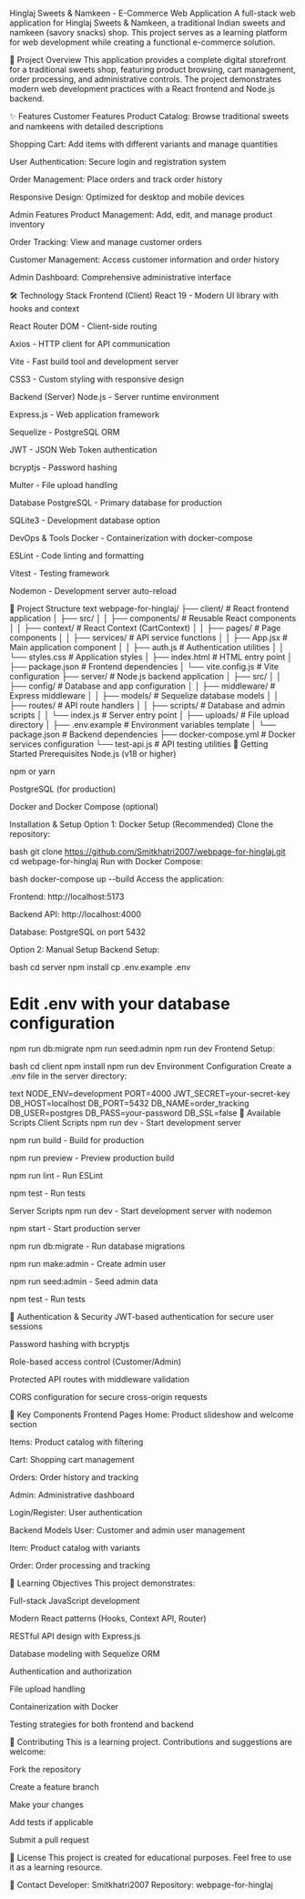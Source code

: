 Hinglaj Sweets & Namkeen - E-Commerce Web Application
A full-stack web application for Hinglaj Sweets & Namkeen, a traditional Indian sweets and namkeen (savory snacks) shop. This project serves as a learning platform for web development while creating a functional e-commerce solution.

🍯 Project Overview
This application provides a complete digital storefront for a traditional sweets shop, featuring product browsing, cart management, order processing, and administrative controls. The project demonstrates modern web development practices with a React frontend and Node.js backend.

✨ Features
Customer Features
Product Catalog: Browse traditional sweets and namkeens with detailed descriptions

Shopping Cart: Add items with different variants and manage quantities

User Authentication: Secure login and registration system

Order Management: Place orders and track order history

Responsive Design: Optimized for desktop and mobile devices

Admin Features
Product Management: Add, edit, and manage product inventory

Order Tracking: View and manage customer orders

Customer Management: Access customer information and order history

Admin Dashboard: Comprehensive administrative interface

🛠️ Technology Stack
Frontend (Client)
React 19 - Modern UI library with hooks and context

React Router DOM - Client-side routing

Axios - HTTP client for API communication

Vite - Fast build tool and development server

CSS3 - Custom styling with responsive design

Backend (Server)
Node.js - Server runtime environment

Express.js - Web application framework

Sequelize - PostgreSQL ORM

JWT - JSON Web Token authentication

bcryptjs - Password hashing

Multer - File upload handling

Database
PostgreSQL - Primary database for production

SQLite3 - Development database option

DevOps & Tools
Docker - Containerization with docker-compose

ESLint - Code linting and formatting

Vitest - Testing framework

Nodemon - Development server auto-reload

📁 Project Structure
text
webpage-for-hinglaj/
├── client/                 # React frontend application
│   ├── src/
│   │   ├── components/     # Reusable React components
│   │   ├── context/        # React Context (CartContext)
│   │   ├── pages/          # Page components
│   │   ├── services/       # API service functions
│   │   ├── App.jsx         # Main application component
│   │   ├── auth.js         # Authentication utilities
│   │   └── styles.css      # Application styles
│   ├── index.html          # HTML entry point
│   ├── package.json        # Frontend dependencies
│   └── vite.config.js      # Vite configuration
├── server/                 # Node.js backend application
│   ├── src/
│   │   ├── config/         # Database and app configuration
│   │   ├── middleware/     # Express middleware
│   │   ├── models/         # Sequelize database models
│   │   ├── routes/         # API route handlers
│   │   ├── scripts/        # Database and admin scripts
│   │   └── index.js        # Server entry point
│   ├── uploads/            # File upload directory
│   ├── .env.example        # Environment variables template
│   └── package.json        # Backend dependencies
├── docker-compose.yml      # Docker services configuration
└── test-api.js            # API testing utilities
🚀 Getting Started
Prerequisites
Node.js (v18 or higher)

npm or yarn

PostgreSQL (for production)

Docker and Docker Compose (optional)

Installation & Setup
Option 1: Docker Setup (Recommended)
Clone the repository:

bash
git clone https://github.com/Smitkhatri2007/webpage-for-hinglaj.git
cd webpage-for-hinglaj
Run with Docker Compose:

bash
docker-compose up --build
Access the application:

Frontend: http://localhost:5173

Backend API: http://localhost:4000

Database: PostgreSQL on port 5432

Option 2: Manual Setup
Backend Setup:

bash
cd server
npm install
cp .env.example .env
# Edit .env with your database configuration
npm run db:migrate
npm run seed:admin
npm run dev
Frontend Setup:

bash
cd client
npm install
npm run dev
Environment Configuration
Create a .env file in the server directory:

text
NODE_ENV=development
PORT=4000
JWT_SECRET=your-secret-key
DB_HOST=localhost
DB_PORT=5432
DB_NAME=order_tracking
DB_USER=postgres
DB_PASS=your-password
DB_SSL=false
🎯 Available Scripts
Client Scripts
npm run dev - Start development server

npm run build - Build for production

npm run preview - Preview production build

npm run lint - Run ESLint

npm test - Run tests

Server Scripts
npm run dev - Start development server with nodemon

npm start - Start production server

npm run db:migrate - Run database migrations

npm run make:admin - Create admin user

npm run seed:admin - Seed admin data

npm test - Run tests

🔐 Authentication & Security
JWT-based authentication for secure user sessions

Password hashing with bcryptjs

Role-based access control (Customer/Admin)

Protected API routes with middleware validation

CORS configuration for secure cross-origin requests

📱 Key Components
Frontend Pages
Home: Product slideshow and welcome section

Items: Product catalog with filtering

Cart: Shopping cart management

Orders: Order history and tracking

Admin: Administrative dashboard

Login/Register: User authentication

Backend Models
User: Customer and admin user management

Item: Product catalog with variants

Order: Order processing and tracking

🌟 Learning Objectives
This project demonstrates:

Full-stack JavaScript development

Modern React patterns (Hooks, Context API, Router)

RESTful API design with Express.js

Database modeling with Sequelize ORM

Authentication and authorization

File upload handling

Containerization with Docker

Testing strategies for both frontend and backend

🤝 Contributing
This is a learning project. Contributions and suggestions are welcome:

Fork the repository

Create a feature branch

Make your changes

Add tests if applicable

Submit a pull request

📄 License
This project is created for educational purposes. Feel free to use it as a learning resource.

🔗 Contact
Developer: Smitkhatri2007
Repository: webpage-for-hinglaj

